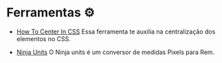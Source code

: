 
# Ferramentas ⚙️

  - [How To Center In CSS](http://howtocenterincss.com/) Essa ferramenta te auxilia na centralização dos elementos no CSS.

  - [Ninja Units](https://www.ninjaunits.com/converters/pixels/pixels-rem/) O Ninja units é um conversor de medidas Pixels para Rem.
